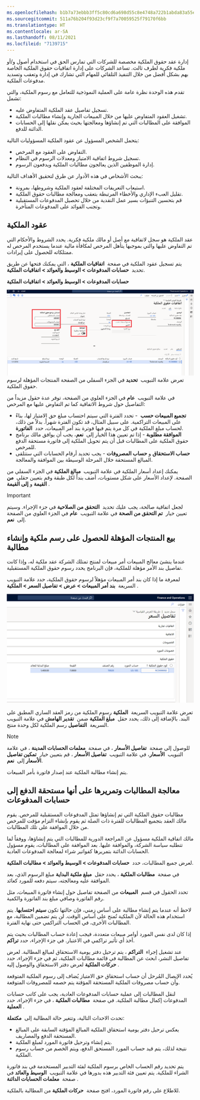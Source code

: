```yaml
---
ms.openlocfilehash: b1b7a73ebbb3ff5c80cd6a698d55c8e4748a722b1abda83a55ea33d414875a56
ms.sourcegitcommit: 511a76b204f93d23cf9f7a70059525f79170f6bb
ms.translationtype: HT
ms.contentlocale: ar-SA
ms.lasthandoff: 08/11/2021
ms.locfileid: "7139715"
---
```

‏‫إدارة عقد حقوق الملكية‬ مخصصة للشركات التي تمارس الحق في استخدام أصول و/أو ملكية فكرية لطرف ثالث. تساعد الشركات على إدارة اتفاقيات حقوق الملكية الخاصة بهم بشكل أفضل من خلال التنفيذ التلقائي للمهام التي تشارك في إدارة وتعقب وتسديد مدفوعات الملكية.

تقدم هذه الوحدة نظرة عامة على العملية النموذجية للتعامل مع رسوم الملكية، والتي تشمل:

-   تسجيل تفاصيل عقد الملكية المتفاوض عليه.
-   تشغيل العقود المتفاوض عليها من خلال المبيعات الجارية وإنشاء مطالبات الملكية.
-   الموافقة على المطالبات التي تم إنشاؤها ومعالجتها بحيث يمكن نقلها إلى الحسابات الدائنة للدفع.

يتحمل الشخص المسؤول عن عقود الملكية المسؤوليات التالية:

-   التفاوض على العقود مع المرخص.
-   تسجيل شروط اتفاقية الامتياز ومعدلات الرسوم في النظام.
-   إدارة الموظفين الذين يعالجون مطالبات الملكية ويدفعون الرسوم.

يبحث الأشخاص في هذه الأدوار عن طرق لتحقيق الأهداف التالية:

-   استيعاب التعريفات المختلفة لعقود الملكية وشروطها، بمرونة.
-   تقليل العبء الإداري والأخطاء المرتبطة بتعقب ومعالجة مطالبات حقوق الملكية.
-   قم بتحسين التنبؤات بسير عمل النقدية من خلال تحصيل المدفوعات المستقبلية وتجنب الفوائد على المدفوعات المتأخرة.

## <a name="royalty-contracts"></a>عقود الملكية 

عقد الملكية هو سجل لاتفاقية مع أصل أو مالك ملكية فكرية. يحدد الشروط والأحكام التي تم التفاوض عليها والتي بموجبها يتأهل المرخص لمكافأة مالية عندما يستخدم المرخص له ممتلكاته للحصول على إيرادات.

يتم تسجيل عقود الملكية في صفحة  **اتفاقيات الملكية** ، التي يمكنك فتحها عن طريق تحديد  **حسابات المدفوعات > الوسيط والعوائد > اتفاقيات الملكية**.

**حسابات المدفوعات > الوسيط والعوائد > اتفاقيات الملكية**


[ ![لقطة شاشة لصفحة اتفاقيات حقوق الملكية.](../media/royalty-agreements.png)](../media/royalty-agreements.png#lightbox) تعرض علامة التبويب  **تحديد** في الجزء السفلي من الصفحة المنتجات المؤهلة لرسوم حقوق الملكية.

في علامة التبويب  **عام** في الجزء العلوي من الصفحة، توفر عدة حقول مزيداً من التفاصيل حول شروط الاتفاقية كما تم التفاوض عليها مع المرخص:

-   **تجميع المبيعات حسب**  - تحدد الفترة التي سيتم احتساب مبلغ حق الامتياز لها، بناءً على المبيعات التراكمية. على سبيل المثال، قد تكون الفترة شهراً. بدلاً من ذلك، لحساب مبلغ الملكية في كل مرة يتم فيها فوترة بند أمر المبيعات، حدد  **الفاتورة**.
-   **الموافقة مطلوبة** - إذا تم تعيين هذا الخيار إلى  **نعم**، يجب أن يوافق مالك برنامج حقوق الملكية على المطالبات قبل أن يتم تحويل الملكية إلى فاتورة مستحقة الدفع للمرخص.
-   **حساب الاستحقاق** و **حساب المصروفات** - يجب تحديد أرقام الحسابات التي ستتلقى المبالغ المستحقة خلال المرحلة الوسيطة بين الموافقة والمعالجة.

يمكنك إعداد أسعار الملكية في علامة التبويب  **مبالغ الملكية** في الجزء السفلي من الصفحة. لإعداد الأسعار على شكل مستويات، أضف بنداً لكل طبقة وقم بتعيين حقلي  **من القيمة** و **إلى القيمة** .

> [!IMPORTANT] 
> لجعل اتفاقية صالحة، يجب عليك تحديد  **التحقق من الصلاحية** في جزء الإجراء. وسيتم تعيين خيار  **تم التحقق من الصحة** في علامة التبويب  **عام** في الجزء العلوي من الصفحة إلى  **نعم**.

## <a name="sell-products-that-qualify-for-a-royalty-fee-and-generate-a-claim"></a>بيع المنتجات المؤهلة للحصول على رسم ملكية وإنشاء مطالبة 

عندما ينشئ معالج المبيعات أمر مبيعات لمنتج تمتلك الشركة عقد ملكية له، وإذا كانت تفاصيل بند الأمر مؤهلة للملكية، فإن البرنامج يحدد رسوم حقوق الملكية المستقبلية.

لمعرفة ما إذا كان بند أمر المبيعات مؤهلاً لرسوم حقوق الملكية، حدد علامة التبويب السريعة  **بند أمر المبيعات > عرض > تفاصيل السعر > الملكية** .

![لقطة شاشة لعلامة التبويب السريعة الملكية في صفحة تفاصيل الأسعار.](../media/price-details-2.png)

تعرض علامة التبويب السريعة  **الملكية** رسوم الملكية من رمز العقد الساري المطبق على البند. بالإضافة إلى ذلك، يحدد حقل  **مبلغ الملكية** ضمن  **تقدير الهامش** في علامة التبويب السريعة  **التفاصيل** رسم الملكية لكل وحدة منتج.

> [!Note] 
> للوصول إلى صفحة  **تفاصيل الأسعار** ، في صفحة  **معلمات الحسابات المدينة** ، في علامة التبويب  **الأسعار**، في علامة التبويب  **تفاصيل الأسعار** ، قم بتعيين خيار  **تمكين تفاصيل الأسعار** إلى  **نعم**.

يتم إنشاء مطالبة الملكية عند إصدار فاتورة بأمر المبيعات.

## <a name="process-claims-and-pass-them-as-payable-to-accounts-payable"></a>معالجة المطالبات وتمريرها على أنها مستحقة الدفع إلى حسابات المدفوعات 

مطالبات حقوق الملكية التي تم إنشاؤها تمثل المدفوعات المستقبلية للمرخص. يقوم مالك العقد بتجميع المطالبات للفترة ذات الصلة ثم يقوم بإنشاء التزام مؤقت للمرخص من خلال الموافقة على تلك المطالبات.

مالك اتفاقية الملكية مسؤول عن المراجعة الدورية للمطالبات التي يتم إنشاؤها، ووفقاً لما تتطلبه سياسة الشركة، والموافقة عليها. بعد الموافقة على المطالبات، يقوم مسؤول الحسابات الدائنة بتمريرها كفواتير شراء لمعالجة المدفوعات العادية.

لعرض جميع المطالبات، حدد  **حسابات المدفوعات > الوسيط والعوائد > مطالبات الملكية**.

في صفحة  **مطالبات الملكية** ، يحدد حقل  **مبلغ ملكية البداية** مبلغ الرسوم الذي، بعد الموافقة عليه ومعالجته، سيتم دفعه للمورد كعائد.

تحدد الحقول في قسم  **المبيعات** من الصفحة تفاصيل حول إنشاء فاتورة المبيعات، مثل رقم الفاتورة وصافي مبلغ بند الفاتورة والكمية.

لاحظ أنه عندما يتم إنشاء مطالبة على أساس زمني، فإن حالتها تكون **سيتم احتسابها**. يتم استخدام هذه الحالة لأن الملكية تُمنح على أساس الوقت. لن يتم تضمين المطالبة، مع المطالبات الأخرى، في الحساب التراكمي حتى نهاية الفترة.

إذا كان لدى نفس المورد أوامر مبيعات متعددة، فيجب إعادة حساب المطالبات بحيث يتم أخذ أي تأثير تراكمي في الاعتبار. في جزء الإجراء، حدد **تراكم**.

عند تشغيل إجراء  **التراكم** ، يتم ترحيل دفتر يومية الاستحقاق لمبالغ المطالبة. لعرض تفاصيل النشر، ابحث عن المطالبة في قائمة مطالبات الملكية، ثم في جزء الإجراء، حدد  **حركات الملكية** لعرض دفتر الاستحقاق والوصول إليه.

يُحدد الإيصال المُرحل أن حساب استحقاق حق الامتياز يُضاف إلى رسوم الملكية المتوقعة وأن حساب مصروفات الملكية المستحقة المؤقتة يتم خصمه للمصروفات المتوقعة.

لنقل المطالبات إلى عملية حسابات المدفوعات العادية، يجب على كاتب حسابات المدفوعات إكمال مطالبة الملكية. في صفحة  **مطالبات الملكية** ، في جزء الإجراء، حدد  **العملية**.

تحدث الاحداث التالية، وتتغير حالة المطالبة إلى  **مكتملة**:

-   يعكس ترحيل دفتر يومية استحقاق الملكية المبالغ المؤقتة السابقة على المبالغ المستحقة الدفع والمصاريف.
-   يتم إنشاء وترحيل فاتورة المورد لمبلغ الملكية.
-   نتيجة لذلك، يتم قيد حساب المورد المستحق الدفع، ويتم الخصم من حساب رسوم الملكية.

يتم تحديد رقم الحساب الخاص برسوم الملكية لفئة التدبير المستخدمة في بند فاتورة الشراء للملكية. يتم تعيين فئة التدبير هذه بدورها في علامة التبويب  **الوسيط والعائد** في صفحة  **معلمات الحسابات الدائنة** .

للاطلاع على رقم فاتورة المورد، افتح صفحة  **حركات الملكية** من المطالبة بالملكية.
